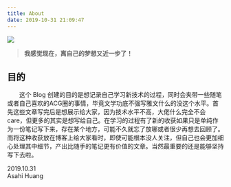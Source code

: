 ```yaml
---
title: About
date: 2019-10-31 21:09:47
---
```


![](https://images-asahih-com.s3.ap-northeast-1.amazonaws.com/blog/2020/04/05/FF3EBC66-3DAA-4C3A-9A43-11F656872CA4_1_105_c.jpeg)

> **我感觉现在，离自己的梦想又近一步了！**

## 目的

&emsp;&emsp;这个 Blog 创建的目的是想记录自己学习新技术的过程，同时会夹带一些随笔或者自己喜欢的ACG圈的事情，毕竟文学功底不强写雅文什么的没这个水平。首先这些文章写完后是想展示给大家，因为技术水平不高，大佬什么完全不会care，但更多的其实是想写给自己。在学习的过程有了新的收获如果只是单纯作为一份笔记写下来，存在某个地方，可能不久就忘了放哪或者很少再想去回顾了。而将这种收获放在博客上给大家看时，即使可能根本没人关注，但自己也会更加细心处理其中细节，产出比随手的笔记更有价值的文章。当然最重要的还是能够坚持写下去啦。  




2019.10.31  
Asahi Huang



​		